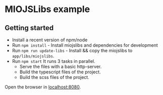 # MIOJSLibs example

## Getting started

* Install a recent version of npm/node
* Run `npm install` - Install miojslibs and dependencies for development
* Run `npm run update-libs` - Install && copy the miojslibs to `app/libs/miojslibs`.
* Run `npm start` It runs 3 tasks in parallel.
  * Serve the files with a basic http-server.
  * Build the typescript files of the project.
  * Build the scss files of the project.

Open the browser in [localhost:8080](http://localhost:8080/).